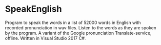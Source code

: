 # SpeakEnglish
Program to speak the words in a list of 52000 words in English with recorded pronunciation in wav files.
Listen to the words as they are spoken by the program. A variant of the Google pronunciation Translate-service, offline.
Written in Visual Studio 2017 C#.
